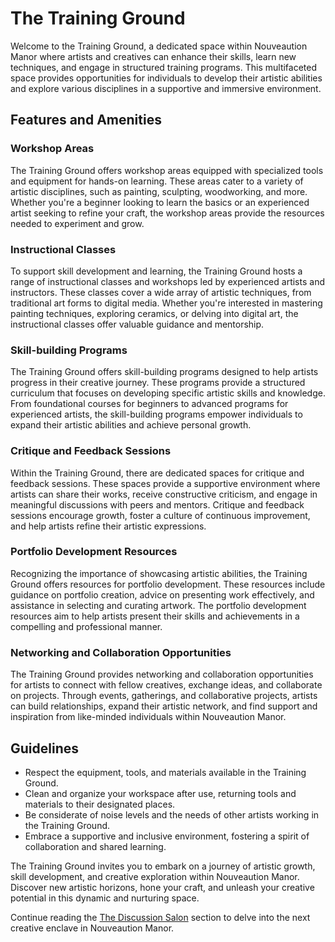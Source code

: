 # The Training Ground

Welcome to the Training Ground, a dedicated space within Nouveaution Manor where artists and creatives can enhance their skills, learn new techniques, and engage in structured training programs. This multifaceted space provides opportunities for individuals to develop their artistic abilities and explore various disciplines in a supportive and immersive environment.

## Features and Amenities

### Workshop Areas
The Training Ground offers workshop areas equipped with specialized tools and equipment for hands-on learning. These areas cater to a variety of artistic disciplines, such as painting, sculpting, woodworking, and more. Whether you're a beginner looking to learn the basics or an experienced artist seeking to refine your craft, the workshop areas provide the resources needed to experiment and grow.

### Instructional Classes
To support skill development and learning, the Training Ground hosts a range of instructional classes and workshops led by experienced artists and instructors. These classes cover a wide array of artistic techniques, from traditional art forms to digital media. Whether you're interested in mastering painting techniques, exploring ceramics, or delving into digital art, the instructional classes offer valuable guidance and mentorship.

### Skill-building Programs
The Training Ground offers skill-building programs designed to help artists progress in their creative journey. These programs provide a structured curriculum that focuses on developing specific artistic skills and knowledge. From foundational courses for beginners to advanced programs for experienced artists, the skill-building programs empower individuals to expand their artistic abilities and achieve personal growth.

### Critique and Feedback Sessions
Within the Training Ground, there are dedicated spaces for critique and feedback sessions. These spaces provide a supportive environment where artists can share their works, receive constructive criticism, and engage in meaningful discussions with peers and mentors. Critique and feedback sessions encourage growth, foster a culture of continuous improvement, and help artists refine their artistic expressions.

### Portfolio Development Resources
Recognizing the importance of showcasing artistic abilities, the Training Ground offers resources for portfolio development. These resources include guidance on portfolio creation, advice on presenting work effectively, and assistance in selecting and curating artwork. The portfolio development resources aim to help artists present their skills and achievements in a compelling and professional manner.

### Networking and Collaboration Opportunities
The Training Ground provides networking and collaboration opportunities for artists to connect with fellow creatives, exchange ideas, and collaborate on projects. Through events, gatherings, and collaborative projects, artists can build relationships, expand their artistic network, and find support and inspiration from like-minded individuals within Nouveaution Manor.

## Guidelines

- Respect the equipment, tools, and materials available in the Training Ground.
- Clean and organize your workspace after use, returning tools and materials to their designated places.
- Be considerate of noise levels and the needs of other artists working in the Training Ground.
- Embrace a supportive and inclusive environment, fostering a spirit of collaboration and shared learning.

The Training Ground invites you to embark on a journey of artistic growth, skill development, and creative exploration within Nouveaution Manor. Discover new artistic horizons, hone your craft, and unleash your creative potential in this dynamic and nurturing space.

Continue reading the [The Discussion Salon](../05-the-discussion-salon/index.md) section to delve into the next creative enclave in Nouveaution Manor.

